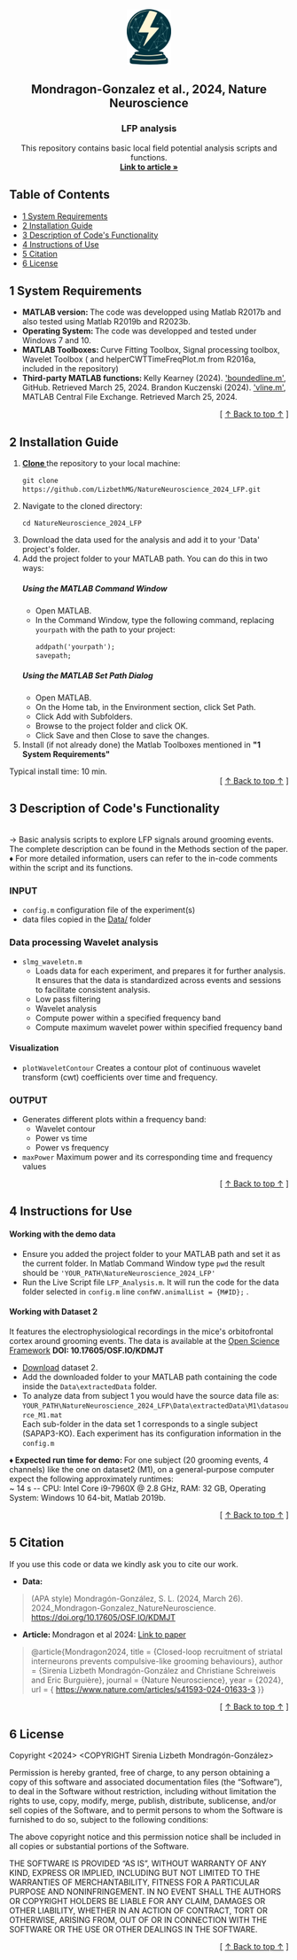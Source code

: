 <!-- Section 1: Logo and short code description-->  <!--  -->
<a name="readme-top"></a>
<br /> <!-- break -->
<div align="center">  <!-- A block of content centred for the logo and description -->
  <a href="https://www.nature.com/articles/s41593-024-01633-3">  <!-- CLickable logo -->
    <img src="images/CL_logo_LFP.png" alt="Logo" width="80" height="100">
  </a>

  <h2 align="center">Mondragon-Gonzalez et al., 2024,  Nature Neuroscience</h2>  <!-- Header tag -->
  <h3 align="center">LFP analysis</h3>  <!-- Header tag -->
  
  <p align="center">
    This repository contains basic local field potential analysis scripts and functions. 
    <br />
    <a href="https://www.nature.com/articles/s41593-024-01633-3"><strong> Link to article »</strong></a>
    <br />
  </p>
</div>

## Table of Contents 

- [1 System Requirements](#1-system-requirements)
- [2 Installation Guide](#2-installation-guide)
- [3 Description of Code's Functionality](#3-description-of-codes-functionality)
- [4 Instructions of Use](#4-instructions-of-use)
- [5 Citation](#5-citation)
- [6 License](#6-license)

## 1 System Requirements
* <b> MATLAB version: </b> The code was developped using Matlab R2017b and also tested using Matlab R2019b and R2023b.
* <b> Operating System: </b> The code was developped and tested under Windows 7 and 10.
* <b> MATLAB Toolboxes: </b> Curve Fitting Toolbox, Signal processing toolbox, Wavelet Toolbox ( and helperCWTTimeFreqPlot.m from R2016a, included in the repository)
* <b> Third-party MATLAB functions: </b> Kelly Kearney (2024). ['boundedline.m'](https://github.com/kakearney/boundedline-pkg), GitHub. Retrieved March 25, 2024. Brandon Kuczenski (2024). ['vline.m'](https://www.mathworks.com/matlabcentral/fileexchange/1039-hline-and-vline), MATLAB Central File Exchange. Retrieved March 25, 2024.

<div align="right">[ <a href="#readme-top">↑ Back to top ↑</a> ]</div>

## 2 Installation Guide
<ol>

  <li> <a href="https://docs.github.com/fr/repositories/creating-and-managing-repositories/cloning-a-repository"> <strong> Clone </strong> </a> the repository to your local machine:
    <pre><code>git clone https://github.com/LizbethMG/NatureNeuroscience_2024_LFP.git</code></pre>
  </li>
  <li>Navigate to the cloned directory:
    <pre><code>cd NatureNeuroscience_2024_LFP</code></pre>
  </li>
  <li> Download the data used for the analysis and add it to your 'Data' project's folder. </li>
  <li> Add the project folder to your MATLAB path. You can do this in two ways:</li>

<h5>Using the MATLAB Command Window</h5>
    <ul>
        <li>Open MATLAB.</li>
        <li>In the Command Window, type the following command, replacing <code>yourpath</code> with the path to your project:
            <pre><code>addpath('yourpath');
savepath;</code></pre> </li>
    </ul>
<h5>Using the MATLAB Set Path Dialog</h5>
    <ul>
        <li>Open MATLAB.</li>
        <li>On the Home tab, in the Environment section, click Set Path.</li>
        <li>Click Add with Subfolders.</li>
        <li>Browse to the project folder and click OK.</li>
        <li>Click Save and then Close to save the changes.</li>
    </ul>
    
  <li> Install (if not already done) the Matlab Toolboxes mentioned in <b> "1 System Requirements" </b> </li>
</ol>
Typical install time:  10 min.
<div align="right">[ <a href="#readme-top">↑ Back to top ↑</a> ]</div>

## 3 Description of Code's Functionality

<br> &rarr;  Basic analysis scripts to explore LFP signals around grooming events. The complete description can be found in the Methods section of the paper.
<br> &diams; For more detailed information, users can refer to the in-code comments within the script and its functions.

### INPUT 
*  `config.m`  configuration file of the experiment(s)
*  data files copied in the [Data/](data/) folder 
### Data processing Wavelet analysis 
* `slmg_waveletn.m`
  * Loads data for each experiment, and prepares it for further analysis. It ensures that the data is standardized across events and sessions to facilitate consistent analysis.
  * Low pass filtering
  * Wavelet analysis
  * Compute power within a specified frequency band
  * Compute maximum wavelet power within specified frequency band
#### Visualization
* `plotWaveletContour`  Creates a contour plot of continuous wavelet transform (cwt) coefficients over time and frequency. 
### OUTPUT
* Generates different plots within a frequency band:
  * Wavelet contour 
  * Power vs time
  * Power vs frequency
* `maxPower` Maximum power and its corresponding time and frequency values

<div align="right">[ <a href="#readme-top">↑ Back to top ↑</a> ]</div>

## 4 Instructions for Use

#### Working with the demo data
- Ensure you added the project folder to your MATLAB path and set it as the current folder. In Matlab Command Window type `pwd` the result should be `'YOUR_PATH\NatureNeuroscience_2024_LFP'`
- Run the Live Script file `LFP_Analysis.m`. It will run the code for the data folder selected in `config.m` line  `confWV.animalList = {M#ID};` .
#### Working with Dataset 2
 It features the electrophysiological recordings in the mice's orbitofrontal cortex around grooming events. 
The data is available at the [Open Science Framework](https://osf.io/kdmjt/) **DOI: 10.17605/OSF.IO/KDMJT**

- [Download](https://osf.io/kdmjt/) dataset 2.
- Add the downloaded folder to your MATLAB path containing the code inside the `Data\extractedData` folder.
- To analyze data from subject 1 you would have the source data file as:  `YOUR_PATH\NatureNeuroscience_2024_LFP\Data\extractedData\M1\datasource_M1.mat`   
Each sub-folder in the data set 1 corresponds to a single  subject (SAPAP3-KO). Each experiment has its configuration information in the `config.m`

<b> &diams; Expected run time for demo: </b> For one subject  (20 grooming events, 4 channels) like the one on dataset2 (M1), on a general-purpose computer expect the following approximately runtimes:
<br> ~ 14 s -- CPU: Intel Core i9-7960X @ 2.8 GHz, RAM: 32 GB, Operating System: Windows 10 64-bit, Matlab 2019b.

<div align="right">[ <a href="#readme-top">↑ Back to top ↑</a> ]</div>

## 5 Citation
If you use this code or data we kindly ask you to cite our work. 

- <b> Data: </b>
> (APA style) Mondragón-González, S. L. (2024, March 26). 2024_Mondragon-Gonzalez_NatureNeuroscience. https://doi.org/10.17605/OSF.IO/KDMJT

- <b> Article: </b> Mondragon et al 2024: [Link to paper](https://www.nature.com/articles/s41593-024-01633-3)
> @article{Mondragon2024,
        title = {Closed-loop recruitment of striatal interneurons prevents compulsive-like grooming behaviours},
        author = {Sirenia Lizbeth Mondragón-González and Christiane Schreiweis and Eric Burguière},
        journal = {Nature Neuroscience},
        year = {2024},
        url = { https://www.nature.com/articles/s41593-024-01633-3 }}

<div align="right">[ <a href="#readme-top">↑ Back to top ↑</a> ]</div>

## 6 License
Copyright <2024> <COPYRIGHT Sirenia Lizbeth Mondragón-González>

Permission is hereby granted, free of charge, to any person obtaining a copy of this software and associated documentation files (the “Software”), to deal in the Software without restriction, including without limitation the rights to use, copy, modify, merge, publish, distribute, sublicense, and/or sell copies of the Software, and to permit persons to whom the Software is furnished to do so, subject to the following conditions:

The above copyright notice and this permission notice shall be included in all copies or substantial portions of the Software.

THE SOFTWARE IS PROVIDED “AS IS”, WITHOUT WARRANTY OF ANY KIND, EXPRESS OR IMPLIED, INCLUDING BUT NOT LIMITED TO THE WARRANTIES OF MERCHANTABILITY, FITNESS FOR A PARTICULAR PURPOSE AND NONINFRINGEMENT. IN NO EVENT SHALL THE AUTHORS OR COPYRIGHT HOLDERS BE LIABLE FOR ANY CLAIM, DAMAGES OR OTHER LIABILITY, WHETHER IN AN ACTION OF CONTRACT, TORT OR OTHERWISE, ARISING FROM, OUT OF OR IN CONNECTION WITH THE SOFTWARE OR THE USE OR OTHER DEALINGS IN THE SOFTWARE.
<div align="right">[ <a href="#readme-top">↑ Back to top ↑</a> ]</div>
